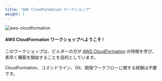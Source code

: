 ```yaml
---
title: "AWS CloudFormation ワークショップ"
weight: 1
---
```


![aws-cloudformation](/static/aws-cloudformation.png)

#### AWS CloudFormation ワークショップへようこそ !

このワークショップは、ビルダーの方が [AWS CloudFormation](https://aws.amazon.com/cloudformation/) の特徴を学び、素早く構築を開始することを目的としています。

CloudFormation、コマンドライン、Git、開発ワークフローに関する経験は不要です。
